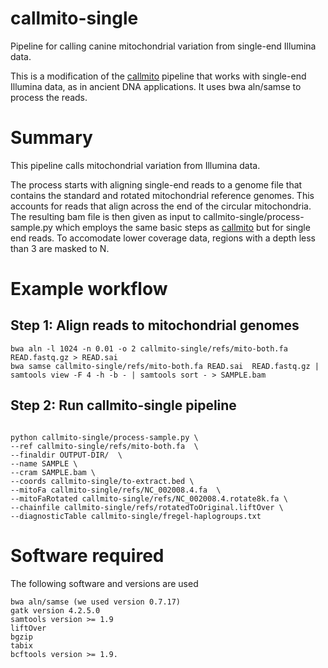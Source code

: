 # callmito-single

Pipeline for calling canine mitochondrial variation from single-end Illumina data.

This is a modification of the [callmito](https://github.com/jmkidd/callmito) pipeline that
works with single-end Illumina data, as in ancient DNA applications.  It uses bwa aln/samse
to process the reads.

# Summary

This pipeline calls mitochondrial variation from Illumina data. 

The process starts with aligning single-end reads to a genome file that contains
the standard and rotated mitochondrial reference genomes.  This accounts for reads
that align across the end of the circular mitochondria. The resulting bam file is then 
given as input to callmito-single/process-sample.py which employs the same basic steps
as [callmito](https://github.com/jmkidd/callmito) but for single end reads. To accomodate
lower coverage data, regions with a depth less than 3 are masked to N.

# Example workflow

## Step 1: Align reads to mitochondrial genomes

```
bwa aln -l 1024 -n 0.01 -o 2 callmito-single/refs/mito-both.fa READ.fastq.gz > READ.sai 
bwa samse callmito-single/refs/mito-both.fa READ.sai  READ.fastq.gz | samtools view -F 4 -h -b - | samtools sort - > SAMPLE.bam 
```

## Step 2: Run callmito-single pipeline

```

python callmito-single/process-sample.py \
--ref callmito-single/refs/mito-both.fa  \
--finaldir OUTPUT-DIR/  \
--name SAMPLE \
--cram SAMPLE.bam \
--coords callmito-single/to-extract.bed \
--mitoFa callmito-single/refs/NC_002008.4.fa  \
--mitoFaRotated callmito-single/refs/NC_002008.4.rotate8k.fa \
--chainfile callmito-single/refs/rotatedToOriginal.liftOver \
--diagnosticTable callmito-single/fregel-haplogroups.txt 

```

# Software required

The following software and versions are used
```
bwa aln/samse (we used version 0.7.17)
gatk version 4.2.5.0
samtools version >= 1.9
liftOver
bgzip
tabix
bcftools version >= 1.9.
```